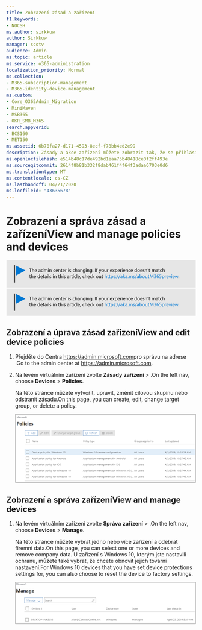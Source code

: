 ```yaml
---
title: Zobrazení zásad a zařízení
f1.keywords:
- NOCSH
ms.author: sirkkuw
author: Sirkkuw
manager: scotv
audience: Admin
ms.topic: article
ms.service: o365-administration
localization_priority: Normal
ms.collection:
- M365-subscription-management
- M365-identity-device-management
ms.custom:
- Core_O365Admin_Migration
- MiniMaven
- MSB365
- OKR_SMB_M365
search.appverid:
- BCS160
- MET150
ms.assetid: 6b70fa27-d171-4593-8ecf-f78bb4ed2e99
description: Zásady a akce zařízení můžete zobrazit tak, že se přihlásíte k Microsoftu 365 pro firmy pomocí přihlašovacích údajů globálního správce.
ms.openlocfilehash: e514b48c17de492bd1eaa75b48418ce0f2ff493e
ms.sourcegitcommit: 2614f8b81b332f8dab461f4f64f3adaa6703e0d6
ms.translationtype: MT
ms.contentlocale: cs-CZ
ms.lasthandoff: 04/21/2020
ms.locfileid: "43635678"
---
```

# <a name="view-and-manage-policies-and-devices"></a><span data-ttu-id="d9c7e-103">Zobrazení a správa zásad a zařízení</span><span class="sxs-lookup"><span data-stu-id="d9c7e-103">View and manage policies and devices</span></span>

<span data-ttu-id="d9c7e-104">[![Popis s informacemi o tom, jak se mění centrum pro správu. Další podrobnosti najdete na aka.ms/aboutM365preview.](../media/m365admincenterchanging.png)](https://docs.microsoft.com/office365/admin/microsoft-365-admin-center-preview)</span><span class="sxs-lookup"><span data-stu-id="d9c7e-104">[![Label to let you know the admin center is changing and you can find more details at aka.ms/aboutM365preview.](../media/m365admincenterchanging.png)](https://docs.microsoft.com/office365/admin/microsoft-365-admin-center-preview)</span></span>

## <a name="view-and-edit-device-policies"></a><span data-ttu-id="d9c7e-105">Zobrazení a úprava zásad zařízení</span><span class="sxs-lookup"><span data-stu-id="d9c7e-105">View and edit device policies</span></span>

1.  <span data-ttu-id="d9c7e-106">Přejděte do Centra <a href="https://go.microsoft.com/fwlink/p/?linkid=837890" target="_blank">https://admin.microsoft.com</a>pro správu na adrese .</span><span class="sxs-lookup"><span data-stu-id="d9c7e-106">Go to the admin center at <a href="https://go.microsoft.com/fwlink/p/?linkid=837890" target="_blank">https://admin.microsoft.com</a>.</span></span>
2. <span data-ttu-id="d9c7e-107">Na levém virtuálním zařízení zvolte **Zásady** **zařízení** \> .</span><span class="sxs-lookup"><span data-stu-id="d9c7e-107">On the left nav, choose **Devices** \> **Policies**.</span></span>

    <span data-ttu-id="d9c7e-108">Na této stránce můžete vytvořit, upravit, změnit cílovou skupinu nebo odstranit zásadu.</span><span class="sxs-lookup"><span data-stu-id="d9c7e-108">On this page, you can create, edit, change target group, or delete a policy.</span></span>

    ![Screenshot of the Policies page](../media/devicepolicies.png)
  
## <a name="view-and-manage-devices"></a><span data-ttu-id="d9c7e-110">Zobrazení a správa zařízení</span><span class="sxs-lookup"><span data-stu-id="d9c7e-110">View and manage devices</span></span>

1. <span data-ttu-id="d9c7e-111">Na levém virtuálním zařízení zvolte **Správa** **zařízení** \> .</span><span class="sxs-lookup"><span data-stu-id="d9c7e-111">On the left nav, choose **Devices** \> **Manage**.</span></span> 
    
    <span data-ttu-id="d9c7e-112">Na této stránce můžete vybrat jedno nebo více zařízení a odebrat firemní data.</span><span class="sxs-lookup"><span data-stu-id="d9c7e-112">On this page, you can select one or more devices and remove company data.</span></span> <span data-ttu-id="d9c7e-113">U zařízení s Windows 10, kterým jste nastavili ochranu, můžete také vybrat, že chcete obnovit jejich tovární nastavení.</span><span class="sxs-lookup"><span data-stu-id="d9c7e-113">For Windows 10 devices that you have set device protections settings for, you can also choose to reset the device to factory settings.</span></span>
  
   ![Stránka Správa zařízení](../media/devicesmanage.png)

